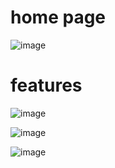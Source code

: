 # home page
![image](https://github.com/user-attachments/assets/49723fed-d86b-4319-b85e-5b37c87b626c)

# features

![image](https://github.com/user-attachments/assets/7984d126-0722-4e95-80ad-a23204e1c667)

![image](https://github.com/user-attachments/assets/6b80bc1b-9f5c-4b2e-b5f8-aad9a12350e5)


![image](https://github.com/user-attachments/assets/166618c4-da00-4c70-b41c-57e487ee12b4)

